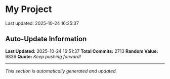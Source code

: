 # My Project


Last updated: 2025-10-24 16:25:37
































































































































































































































































































































































































































































































































































































































































































































































































































































































































































































































































































































































































































































































































































































































































































































































































































































































































































































































































































































































































































































































































































































































































































































































































































































































































































































































































































































































































































































































































































































































































































































































































































## Auto-Update Information

**Last Updated:** 2025-10-24 16:51:37
**Total Commits:** 2713
**Random Value:** 9836
**Quote:** _Keep pushing forward!_

---
_This section is automatically generated and updated._